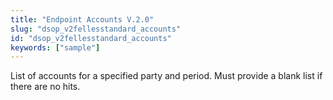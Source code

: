 ```yaml
---
title: "Endpoint Accounts V.2.0"
slug: "dsop_v2fellesstandard_accounts"
id: "dsop_v2fellesstandard_accounts"
keywords: ["sample"]
---
```


List of accounts for a specified party and period. Must provide a blank list if there are no hits.

